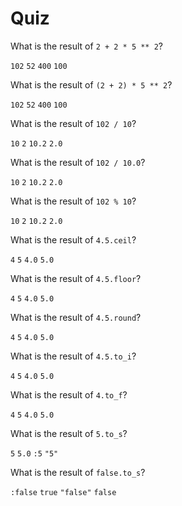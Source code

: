 # Quiz

<quiz>
  <question>
      <p>What is the result of <code>2 + 2 * 5 ** 2</code>?</p>
      <answer><code>102</code></answer>
      <answer correct><code>52</code></answer>
      <answer><code>400</code></answer>
      <answer><code>100</code></answer>
  </question>
</quiz>

<quiz>
  <question>
      <p>What is the result of <code>(2 + 2) * 5 ** 2</code>?</p>
      <answer><code>102</code></answer>
      <answer><code>52</code></answer>
      <answer><code>400</code></answer>
      <answer correct><code>100</code></answer>
  </question>
</quiz>

<quiz>
  <question>
      <p>What is the result of <code>102 / 10</code>?</p>
      <answer correct><code>10</code></answer>
      <answer><code>2</code></answer>
      <answer><code>10.2</code></answer>
      <answer><code>2.0</code></answer>
  </question>
</quiz>

<quiz>
  <question>
      <p>What is the result of <code>102 / 10.0</code>?</p>
      <answer><code>10</code></answer>
      <answer><code>2</code></answer>
      <answer correct><code>10.2</code></answer>
      <answer><code>2.0</code></answer>
  </question>
</quiz>

<quiz>
  <question>
      <p>What is the result of <code>102 % 10</code>?</p>
      <answer><code>10</code></answer>
      <answer correct><code>2</code></answer>
      <answer><code>10.2</code></answer>
      <answer><code>2.0</code></answer>
  </question>
</quiz>

<quiz>
  <question>
      <p>What is the result of <code>4.5.ceil</code>?</p>
      <answer><code>4</code></answer>
      <answer correct><code>5</code></answer>
      <answer><code>4.0</code></answer>
      <answer><code>5.0</code></answer>
  </question>
</quiz>

<quiz>
  <question>
      <p>What is the result of <code>4.5.floor</code>?</p>
      <answer correct><code>4</code></answer>
      <answer><code>5</code></answer>
      <answer><code>4.0</code></answer>
      <answer><code>5.0</code></answer>
  </question>
</quiz>

<quiz>
  <question>
      <p>What is the result of <code>4.5.round</code>?</p>
      <answer><code>4</code></answer>
      <answer correct><code>5</code></answer>
      <answer><code>4.0</code></answer>
      <answer><code>5.0</code></answer>
  </question>
</quiz>

<quiz>
  <question>
      <p>What is the result of <code>4.5.to_i</code>?</p>
      <answer correct><code>4</code></answer>
      <answer><code>5</code></answer>
      <answer><code>4.0</code></answer>
      <answer><code>5.0</code></answer>
  </question>
</quiz>

<quiz>
  <question>
      <p>What is the result of <code>4.to_f</code>?</p>
      <answer><code>4</code></answer>
      <answer><code>5</code></answer>
      <answer correct><code>4.0</code></answer>
      <answer><code>5.0</code></answer>
  </question>
</quiz>

<quiz>
  <question>
      <p>What is the result of <code>5.to_s</code>?</p>
      <answer><code>5</code></answer>
      <answer><code>5.0</code></answer>
      <answer><code>:5</code></answer>
      <answer correct><code>"5"</code></answer>
  </question>
</quiz>

<quiz>
  <question>
      <p>What is the result of <code>false.to_s</code>?</p>
      <answer><code>:false</code></answer>
      <answer><code>true</code></answer>
      <answer correct><code>"false"</code></answer>
      <answer><code>false</code></answer>
  </question>
</quiz>
